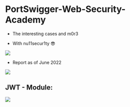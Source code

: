 # PortSwigger-Web-Security-Academy

- The interesting cases and m0r3 

- With nu11secur1ty 😎

[![](https://github.com/nu11secur1ty/PortSwigger-Web-Security-Academy/blob/main/Docs/Labs.png)](https://www.youtube.com/watch?v=vgYzICDaNhM)

- Report as of June 2022

![](https://github.com/nu11secur1ty/PortSwigger-Web-Security-Academy/blob/main/Docs/Labs_report.png)

## JWT - Module:

![](https://github.com/nu11secur1ty/PortSwigger-Web-Security-Academy/blob/main/Docs/JWT-module/jwt-infographic.png)
